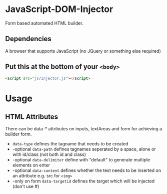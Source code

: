 # JavaScript-DOM-Injector
Form based automated HTML builder.

## Dependencies
A browser that supports JavaScript (no JQuery or something else required)

## Put this at the bottom of your ```<body>```
```html
<script src="js/injector.js"></script>
```

# Usage
## HTML Attributes
There can be data-* attributes on inputs, textAreas and form for achieving a builder form.

* ```data-type``` defines the tagname that needs to be created
* -optional ```data-path``` defines tagnames seperated by a space, alone or with id/class (not both id and class)
* -optional ```data-delimiter``` define with "default" to generate multiple elements on enter
* -optional ```data-content``` defines whether the text needs to be inserted on an attribute e.g. src for ```<img>```
* -only on form ```data-targetid``` defines the target which will be injected (don't use #)
